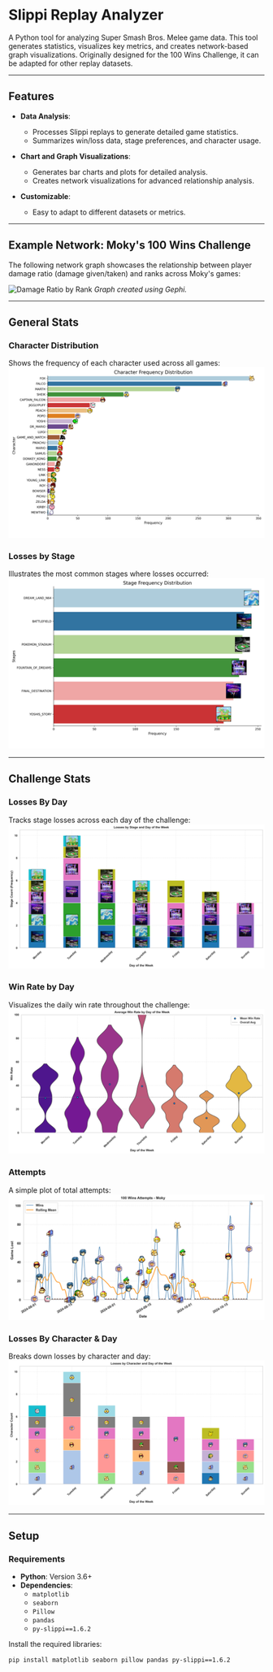 # Slippi Replay Analyzer

A Python tool for analyzing Super Smash Bros. Melee game data. This tool generates statistics, visualizes key metrics, and creates network-based graph visualizations. Originally designed for the 100 Wins Challenge, it can be adapted for other replay datasets.

---

## Features

- **Data Analysis**:
  - Processes Slippi replays to generate detailed game statistics.
  - Summarizes win/loss data, stage preferences, and character usage.

- **Chart and Graph Visualizations**:
  - Generates bar charts and plots for detailed analysis.
  - Creates network visualizations for advanced relationship analysis.

- **Customizable**:
  - Easy to adapt to different datasets or metrics.

---

## Example Network: Moky's 100 Wins Challenge

The following network graph showcases the relationship between player damage ratio (damage given/taken) and ranks across Moky's games:

![Damage Ratio by Rank](output/Moky100WinsExample/graph_Moky100Wins_DamageRatio_sml.png)
*Graph created using Gephi.*

---

## General Stats

### Character Distribution
Shows the frequency of each character used across all games:
![Character Distribution](output/Moky100WinsExample/char_freq_all.png)

### Losses by Stage
Illustrates the most common stages where losses occurred:
![Losses By Stage with Most Common Character](output/Moky100WinsExample/stage_freq_all.png)

---

## Challenge Stats

### Losses By Day
Tracks stage losses across each day of the challenge:
![Losses By Day](output/Moky100WinsExample/loss_stage_day.png)

### Win Rate by Day
Visualizes the daily win rate throughout the challenge:
![Win Rate by Day](output/Moky100WinsExample/win_rate.png)

### Attempts
A simple plot of total attempts:
![Attempts](output/Moky100WinsExample/plot_no_stages.png)

### Losses By Character & Day
Breaks down losses by character and day:
![Losses By Character & Day](output/Moky100WinsExample/char_loss.png)

---

## Setup

### Requirements

- **Python**: Version 3.6+
- **Dependencies**:
  - `matplotlib`
  - `seaborn`
  - `Pillow`
  - `pandas`
  - `py-slippi==1.6.2`

Install the required libraries:
```bash
pip install matplotlib seaborn pillow pandas py-slippi==1.6.2
